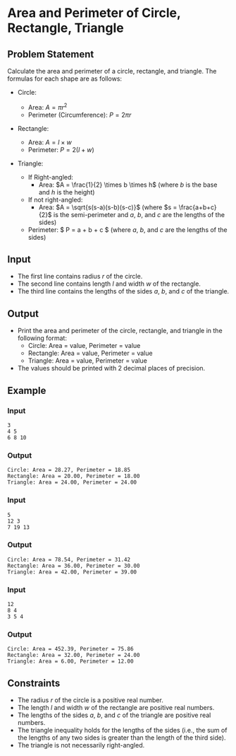 # Area and Perimeter of Circle, Rectangle, Triangle

## Problem Statement

Calculate the area and perimeter of a circle, rectangle, and triangle.
The formulas for each shape are as follows:

- Circle:

  - Area: $A = \pi r^2$
  - Perimeter (Circumference): $P = 2 \pi r$

- Rectangle:

  - Area: $A = l \times w$
  - Perimeter: $P = 2(l + w)$

- Triangle:
  - If Right-angled:
    - Area: $A = \frac{1}{2} \times b \times h$ (where $b$ is the base and $h$ is the height)
  - If not right-angled:
    - Area: $A = \sqrt{s(s-a)(s-b)(s-c)}$ (where $s = \frac{a+b+c}{2}$ is the semi-perimeter and $a$, $b$, and $c$ are the lengths of the sides)
  - Perimeter: $ P = a + b + c $ (where $a$, $b$, and $c$ are the lengths of the sides)

## Input

- The first line contains radius $r$ of the circle.
- The second line contains length $l$ and width $w$ of the rectangle.
- The third line contains the lengths of the sides $a$, $b$, and $c$ of the triangle.

## Output

- Print the area and perimeter of the circle, rectangle, and triangle in the following format:
  - Circle: Area = value, Perimeter = value
  - Rectangle: Area = value, Perimeter = value
  - Triangle: Area = value, Perimeter = value
- The values should be printed with 2 decimal places of precision.

## Example

### Input

```
3
4 5
6 8 10
```

### Output

```
Circle: Area = 28.27, Perimeter = 18.85
Rectangle: Area = 20.00, Perimeter = 18.00
Triangle: Area = 24.00, Perimeter = 24.00
```

### Input

```
5
12 3
7 19 13
```

### Output

```
Circle: Area = 78.54, Perimeter = 31.42
Rectangle: Area = 36.00, Perimeter = 30.00
Triangle: Area = 42.00, Perimeter = 39.00
```

### Input

```
12
8 4
3 5 4
```

### Output

```
Circle: Area = 452.39, Perimeter = 75.86
Rectangle: Area = 32.00, Perimeter = 24.00
Triangle: Area = 6.00, Perimeter = 12.00
```

## Constraints

- The radius $r$ of the circle is a positive real number.
- The length $l$ and width $w$ of the rectangle are positive real numbers.
- The lengths of the sides $a$, $b$, and $c$ of the triangle are positive real numbers.
- The triangle inequality holds for the lengths of the sides (i.e., the sum of the lengths of any two sides is greater than the length of the third side).
- The triangle is not necessarily right-angled.
